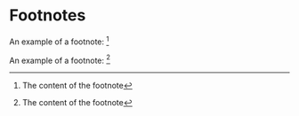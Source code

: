 # Footnotes

An example of a footnote: [^1]

An example of a footnote: [^1]

[^1]: The content of the footnote
